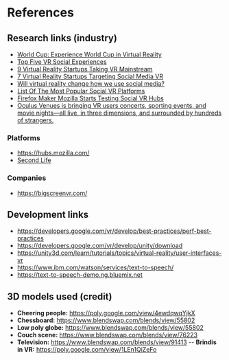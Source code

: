 

# References 

## Research links (industry) 
- [World Cup: Experience World Cup in Virtual Reality](https://www.bbc.co.uk/sport/football/44038006)
- [Top Five VR Social Experiences](https://www.vrfocus.com/2017/08/top-five-vr-social-experiences/)
- [9 Virtual Reality Startups Taking VR Mainstream](https://www.nanalyze.com/2017/12/9-virtual-reality-startups-vr-mainstream/) 
- [7 Virtual Reality Startups Targeting Social Media VR](https://www.nanalyze.com/2017/07/7-virtual-reality-social-media-vr/)
- [Will virtual reality change how we use social media?](http://rewind.co/interactive-vr/virtual-reality-social-media/)
- [List Of The Most Popular Social VR Platforms](https://www.vrandfun.com/popular-social-vr-platform-list/)
- [Firefox Maker Mozilla Starts Testing Social VR Hubs](https://variety.com/2018/digital/news/mozilla-hubs-social-vr-1202788529/)
- [Oculus Venues is bringing VR users concerts, sporting events, and movie nights—all live, in three dimensions, and surrounded by hundreds of strangers.](https://www.wired.com/story/oculus-venues/)

### Platforms 
- https://hubs.mozilla.com/
- [Second Life](https://en.wikipedia.org/wiki/Second_Life)

### Companies 
- https://bigscreenvr.com/

## Development links 
- https://developers.google.com/vr/develop/best-practices/perf-best-practices
- https://developers.google.com/vr/develop/unity/download
- https://unity3d.com/learn/tutorials/topics/virtual-reality/user-interfaces-vr
- https://www.ibm.com/watson/services/text-to-speech/
- https://text-to-speech-demo.ng.bluemix.net

## 3D models used (credit) 
- **Cheering people:** https://poly.google.com/view/4ewdqwqYjkX
- **Chessboard:** https://www.blendswap.com/blends/view/55802
- **Low poly globe:** https://www.blendswap.com/blends/view/55802
- **Couch scene:** https://www.blendswap.com/blends/view/76223 
- **Television:** https://www.blendswap.com/blends/view/91413
-- **Brindis in VR:** https://poly.google.com/view/1LEn1QiZeFo